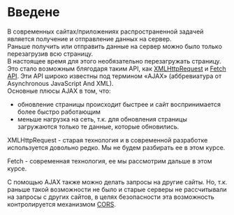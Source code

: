 # Введене

В современных сайтах/приложениях распространенной задачей является получение и отправление данных на сервер.  
Раньше получить или отправить данные на сервер можно было только перезагрузив всю страницу.  
В настоящее время для этого необязательно перезагружать страницу. Это стало возможным блягодаря таким API, как [XMLHttpRequest](https://developer.mozilla.org/ru/docs/Web/API/XMLHttpRequest) и [Fetch API](./3-Fetch.md). Эти API широко известны под термином «AJAX» (аббревиатура от Asynchronous JavaScript And XML).  
Основные плюсы AJAX в том, что:
* обновление страницы происходит быстрее и сайт воспринимается более быстро работающим
* меньше нагрузка на сеть, т.к. для обновления страницы загружаются только те данные, которые обновились.

XMLHttpRequest - старая технология и в современной разработке используется довольно редко. Мы не будем разбирать ее в этом курсе.

Fetch - современная технология, ее мы рассмотрим дальше в этом курсе.

С помощью AJAX также можно делать запросы на другие сайты. Но, т.к. раньше такой возможности не было и старые серверы не рассчитывали на запросы с других сайтов, в целях безопасности эта возможность контролируется механизмом [CORS](https://developer.mozilla.org/ru/docs/Web/HTTP/CORS).